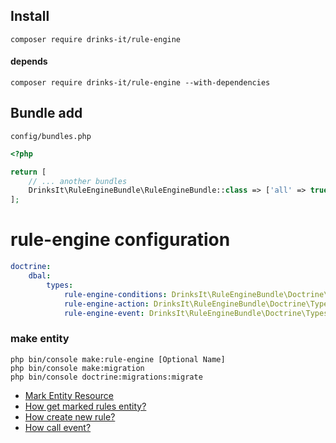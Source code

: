 ## Install

```shell
composer require drinks-it/rule-engine
```

#### depends
```shell
composer require drinks-it/rule-engine --with-dependencies 
```

## Bundle add

`config/bundles.php`

```php
<?php

return [
    // ... another bundles
    DrinksIt\RuleEngineBundle\RuleEngineBundle::class => ['all' => true]
];
```

# rule-engine configuration

```yaml
doctrine:
    dbal:
        types:
            rule-engine-conditions: DrinksIt\RuleEngineBundle\Doctrine\Types\ConditionsType
            rule-engine-action: DrinksIt\RuleEngineBundle\Doctrine\Types\ActionType
            rule-engine-event: DrinksIt\RuleEngineBundle\Doctrine\Types\TriggerEventType
```

### make entity

```shell
php bin/console make:rule-engine [Optional Name]
php bin/console make:migration
php bin/console doctrine:migrations:migrate
```


* [Mark Entity Resource](docs/mark_entity_resources.md)
* [How get marked rules entity?](docs/how_get_marked_rule_entity.md)
* [How create new rule?](docs/how_create_new_rule.md)
* [How call event?](docs/Event.md)
